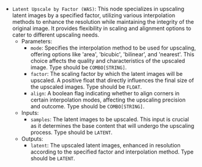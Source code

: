 - `Latent Upscale by Factor (WAS)`: This node specializes in upscaling latent images by a specified factor, utilizing various interpolation methods to enhance the resolution while maintaining the integrity of the original image. It provides flexibility in scaling and alignment options to cater to different upscaling needs.
    - Parameters:
        - `mode`: Specifies the interpolation method to be used for upscaling, offering options like 'area', 'bicubic', 'bilinear', and 'nearest'. This choice affects the quality and characteristics of the upscaled image. Type should be `COMBO[STRING]`.
        - `factor`: The scaling factor by which the latent images will be upscaled. A positive float that directly influences the final size of the upscaled images. Type should be `FLOAT`.
        - `align`: A boolean flag indicating whether to align corners in certain interpolation modes, affecting the upscaling precision and outcome. Type should be `COMBO[STRING]`.
    - Inputs:
        - `samples`: The latent images to be upscaled. This input is crucial as it determines the base content that will undergo the upscaling process. Type should be `LATENT`.
    - Outputs:
        - `latent`: The upscaled latent images, enhanced in resolution according to the specified factor and interpolation method. Type should be `LATENT`.
